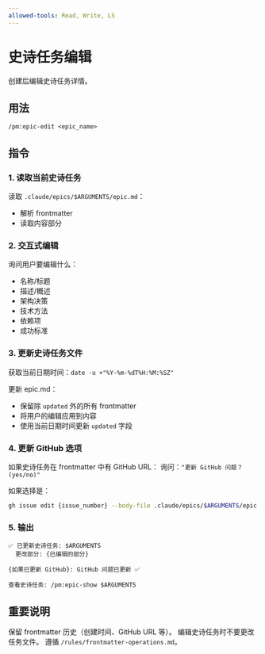 ```yaml
---
allowed-tools: Read, Write, LS
---
```


# 史诗任务编辑

创建后编辑史诗任务详情。

## 用法
```
/pm:epic-edit <epic_name>
```

## 指令

### 1. 读取当前史诗任务

读取 `.claude/epics/$ARGUMENTS/epic.md`：
- 解析 frontmatter
- 读取内容部分

### 2. 交互式编辑

询问用户要编辑什么：
- 名称/标题
- 描述/概述
- 架构决策
- 技术方法
- 依赖项
- 成功标准

### 3. 更新史诗任务文件

获取当前日期时间：`date -u +"%Y-%m-%dT%H:%M:%SZ"`

更新 epic.md：
- 保留除 `updated` 外的所有 frontmatter
- 将用户的编辑应用到内容
- 使用当前日期时间更新 `updated` 字段

### 4. 更新 GitHub 选项

如果史诗任务在 frontmatter 中有 GitHub URL：
询问：`"更新 GitHub 问题？(yes/no)"`

如果选择是：
```bash
gh issue edit {issue_number} --body-file .claude/epics/$ARGUMENTS/epic.md
```

### 5. 输出

```
✅ 已更新史诗任务: $ARGUMENTS
  更改部分: {已编辑的部分}
  
{如果已更新 GitHub}: GitHub 问题已更新 ✅

查看史诗任务: /pm:epic-show $ARGUMENTS
```

## 重要说明

保留 frontmatter 历史（创建时间、GitHub URL 等）。
编辑史诗任务时不要更改任务文件。
遵循 `/rules/frontmatter-operations.md`。